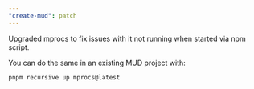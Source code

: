 ```yaml
---
"create-mud": patch
---
```


Upgraded mprocs to fix issues with it not running when started via npm script.

You can do the same in an existing MUD project with:
```
pnpm recursive up mprocs@latest
```
